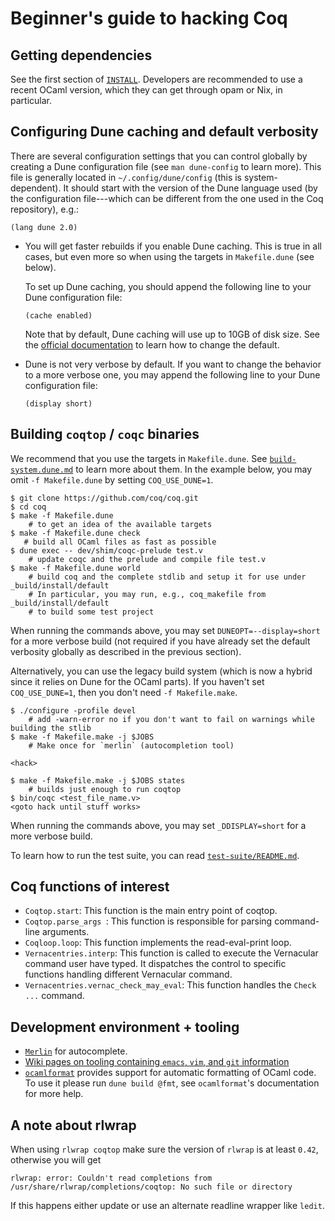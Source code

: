 # Beginner's guide to hacking Coq

## Getting dependencies

See the first section of [`INSTALL`](../../INSTALL).  Developers are
recommended to use a recent OCaml version, which they can get through
opam or Nix, in particular.

## Configuring Dune caching and default verbosity

There are several configuration settings that you can control globally
by creating a Dune configuration file (see `man dune-config` to learn
more). This file is generally located in `~/.config/dune/config` (this
is system-dependent). It should start with the version of the Dune
language used (by the configuration file---which can be different from
the one used in the Coq repository), e.g.:

```
(lang dune 2.0)
```

- You will get faster rebuilds if you enable Dune caching. This is
  true in all cases, but even more so when using the targets in
  `Makefile.dune` (see below).

  To set up Dune caching, you should append the following line to your
  Dune configuration file:

  ```
  (cache enabled)
  ```

  Note that by default, Dune caching will use up to 10GB of disk size.
  See the [official documentation](https://dune.readthedocs.io/en/stable/caching.html#on-disk-size)
  to learn how to change the default.

- Dune is not very verbose by default. If you want to change the
  behavior to a more verbose one, you may append the following line to
  your Dune configuration file:

  ```
  (display short)
  ```

## Building `coqtop` / `coqc` binaries

We recommend that you use the targets in `Makefile.dune`.  See
[`build-system.dune.md`](build-system.dune.md) to learn more about
them.  In the example below, you may omit `-f Makefile.dune` by
setting `COQ_USE_DUNE=1`.

```
$ git clone https://github.com/coq/coq.git
$ cd coq
$ make -f Makefile.dune
    # to get an idea of the available targets
$ make -f Makefile.dune check
   # build all OCaml files as fast as possible
$ dune exec -- dev/shim/coqc-prelude test.v
    # update coqc and the prelude and compile file test.v
$ make -f Makefile.dune world
    # build coq and the complete stdlib and setup it for use under _build/install/default
    # In particular, you may run, e.g., coq_makefile from _build/install/default
    # to build some test project
```

When running the commands above, you may set `DUNEOPT=--display=short`
for a more verbose build (not required if you have already set the
default verbosity globally as described in the previous section).

Alternatively, you can use the legacy build system (which is now
a hybrid since it relies on Dune for the OCaml parts). If you haven't
set `COQ_USE_DUNE=1`, then you don't need `-f Makefile.make`.

```
$ ./configure -profile devel
    # add -warn-error no if you don't want to fail on warnings while building the stlib
$ make -f Makefile.make -j $JOBS
    # Make once for `merlin` (autocompletion tool)

<hack>

$ make -f Makefile.make -j $JOBS states
    # builds just enough to run coqtop
$ bin/coqc <test_file_name.v>
<goto hack until stuff works>
```

When running the commands above, you may set `_DDISPLAY=short` for a
more verbose build.

To learn how to run the test suite, you can read
[`test-suite/README.md`](../../test-suite/README.md).

## Coq functions of interest
- `Coqtop.start`: This function is the main entry point of coqtop.
- `Coqtop.parse_args `: This function is responsible for parsing command-line arguments.
- `Coqloop.loop`: This function implements the read-eval-print loop.
- `Vernacentries.interp`: This function is called to execute the Vernacular command user have typed.
                       It dispatches the control to specific functions handling different Vernacular command.
- `Vernacentries.vernac_check_may_eval`: This function handles the `Check ...` command.


## Development environment + tooling

- [`Merlin`](https://github.com/ocaml/merlin) for autocomplete.
- [Wiki pages on tooling containing `emacs`, `vim`, and `git` information](https://github.com/coq/coq/wiki/DevelSetup)
- [`ocamlformat`](https://github.com/ocaml-ppx/ocamlformat) provides
  support for automatic formatting of OCaml code. To use it please run
  `dune build @fmt`, see `ocamlformat`'s documentation for more help.

## A note about rlwrap

When using `rlwrap coqtop` make sure the version of `rlwrap` is at least
`0.42`, otherwise you will get

```
rlwrap: error: Couldn't read completions from /usr/share/rlwrap/completions/coqtop: No such file or directory
```

If this happens either update or use an alternate readline wrapper like `ledit`.
